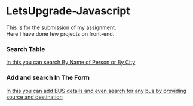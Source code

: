 # LetsUpgrade-Javascript
This is for the submission of my assignment.<br>
Here I have done few projects on front-end.<br>


### Search Table 
 <a href="https://vipin24bohra.github.io/LetsUpgrade-Javascript/day5-6/Project%201/table.html">In this you can search By Name of Person or By City</a>
 <br>
 
 
 
 ### Add and search In The Form
 <a href="https://vipin24bohra.github.io/LetsUpgrade-Javascript/day5-6/project 2/form.html">In this you can add BUS details and even search for any bus by providing source and destination</a>
<br>
